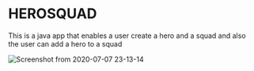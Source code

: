 <h1>HEROSQUAD</h1>
<P>This is a java app that enables a user create a hero and a squad and also the user can add a hero to a squad
   
</P>

![Screenshot from 2020-07-07 23-13-14](https://user-images.githubusercontent.com/63198747/86837632-d55dff00-c0a7-11ea-9acc-1d625d365299.png)


